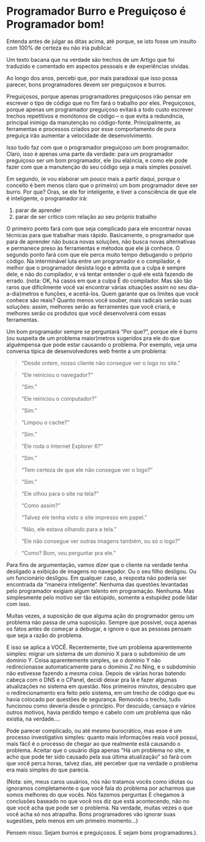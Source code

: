 # Programador Burro e Preguiçoso é Programador bom!

Entenda antes de julgar as ditas acima, até porque, se isto fosse um insulto com 100% de certeza eu não iria publicar.

Um texto bacana que na verdade são trechos de um Artigo que foi traduzido e comentado em aspectos pessoais e de experiências vividas.

Ao longo dos anos, percebi que, por mais paradoxal que isso possa parecer, bons programadores devem ser preguiçosos e burros.

Preguiçosos, porque apenas programadores preguiçosos irão pensar em escrever o tipo de código que no fim fará o trabalho por eles. Preguiçosos, porque apenas um programador preguiçoso evitará a todo custo escrever trechos repetitivos e monótonos de código – o que evita a redundncia, principal inimigo da manutenção no código-fonte. Principalmente, as ferramentas e processos criados por esse comportamento de pura preguiça irão aumentar a velocidade de desenvolvimento.

Isso tudo faz com que o programador preguiçoso um bom programador. Claro, isso é apenas uma parte da verdade: para um programador preguiçoso ser um bom programador, ele (ou ela)ncia, e como ele pode fazer com que a manutenção do seu código seja a mais simples possível.

Em segundo, (e vou elaborar um pouco mais a partir daqui, porque o conceito é bem menos claro que o primeiro) um bom programador deve ser burro. Por que? Oras, se ele for inteligente, e tiver a consciência de que ele é inteligente, o programador irá:

1. parar de aprender
2. parar de ser crítico com relação ao seu próprio trabalho

O primeiro ponto fará com que seja complicado para ele encontrar novas técnicas para que trabalhar mais rápido. Basicamente, o programador que para de aprender não busca novas soluções, não busca novas alternativas e permanece preso às ferramentas e métodos que ele já conhece. O segundo ponto fará com que ele perca muito tempo debugando o próprio código. Na interminável luta entre um programador e o compilador, é melhor que o programador desista logo e admita que a culpa é sempre dele, e não do compilador, e vá tentar entender o quê ele está fazendo de errado. (nota: OK, há casos em que a culpa É do compilador. Mas são tão raros que dificilmente você vai encontrar várias situações assim no seu dia-a-dia)metros e funções, e aceitá-los. Quem garante que os limites que você conhece são reais? Quanto menos você souber, mais radicais serão suas soluções: assim, melhores serão as ferramentes que você criará, e melhores serão os produtos que você desenvolverá com essas ferramentas.

Um bom programador sempre se perguntará “Por que?”, porque ele é burro (ou suspeita de um problema maior)metros sugeridos pra ele do que alguémpensa que pode estar causando o problema. Por exemplo, veja uma conversa típica de desenvolvedores web frente a um problema:

>“Desde ontem, nosso cliente não consegue ver o logo no site.”

>“Ele reiniciou o navegador?”

>“Sim.”

>“Ele reiniciou o computador?”

>“Sim.”

>“Limpou o cache?”

>“Sim.”

>“Ele roda o Internet Explorer 6?”

>“Sim.”

>“Tem certeza de que ele não consegue ver o logo?”

>“Sim.”

>“Ele olhou para o site na tela?”

>“Como assim?”

>“Talvez ele tenha visto o site impresso em papel.”

>“Não, ele estava olhando para a tela.”

>“Ele não consegue ver outras imagens também, ou só o logo?”

>“Como? Bom, vou perguntar pra ele.”

Para fins de argumentação, vamos dizer que o cliente na verdade tenha desligado a exibição de imagens no navegador. Ou o seu filho desligou. Ou um funcionário desligou. Em qualquer caso, a resposta não poderia ser encontrada da “maneira inteligente“. Nenhuma das questões levantadas pelo programador exigiam algum talento em programação. Nenhuma. Mas simplesmente pelo motivo ser tão estúpido, somente a estupidez pode lidar com isso.

Muitas vezes, a suposição de que alguma ação do programador gerou um problema não passa de uma suposição. Sempre que possível, ouça apenas os fatos antes de começar a debugar, e ignore o que as pessoas pensam que seja a razão do problema.

E isso se aplica a VOCÊ. Recentemente, tive um problema aparentemente simples: migrar um sistema de um domínio X para o subdomínio de um domínio Y. Coisa aparentemente simples, se o domínio Y não redirecionasse automaticamente para o domínio Z no Ning, e o subdomínio não estivesse fazendo a mesma coisa. Depois de várias horas batendo cabeça com o DNS e o CPanel, decidi deixar pra lá e fazer algumas atualizações no sistema em questão. Nos primeiros minutos, descubro que o redirecionamento era feito pelo sistema, em um trecho de código que eu havia colocado por questões de segurança. Removido o trecho, tudo funcionou como deveria desde o princípio. Por descuido, cansaço e vários outros motivos, havia perdido tempo e cabelo com um problema que não existia, na verdade….

Pode parecer complicado, ou até mesmo burocrático, mas esse é um processo investigativo simples: quanto mais informações reais você possui, mais fácil é o processo de chegar ao que realmente está causando o problema. Aceitar que o usuário diga apenas “Há um problema no site, e acho que pode ter sido causado pela sua última atualização” só fará com que você perca horas, talvez dias, até perceber que na verdade o problema era mais simples do que parecia.

(Nota: sim, meus caros usuários, nós não tratamos vocês como idiotas ou ignoramos completamente o que você fala do problema por acharmos que somos melhores do que vocês. Nós fazemos perguntas E chegamos à conclusões baseado no que você nos diz que está acontecendo, não no que você acha que pode ser o problema. Na verdade, muitas vezes o que você acha só nos atrapalha. Bons programadores vão ignorar suas sugestões, pelo menos em um primeiro momento…)

Pensem nisso. Sejam burros e preguiçosos. E sejam bons programadores.).

